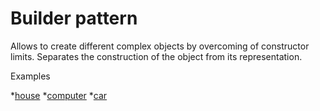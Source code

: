 # Builder pattern

Allows to create different complex objects by overcoming of constructor limits.
Separates the construction of the object from its representation.

Examples

*[house](house/HouseBuilderUnitTests.cs)
*[computer](computer/ComputerBuilderUnitTests.cs)
*[car](car/CarUnitTests.cs)